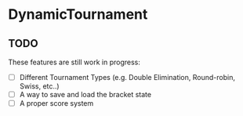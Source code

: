 # DynamicTournament


## TODO

These features are still work in progress:
- [ ] Different Tournament Types (e.g. Double Elimination, Round-robin, Swiss, etc..)
- [ ] A way to save and load the bracket state
- [ ] A proper score system
